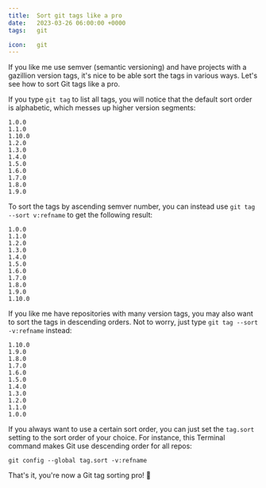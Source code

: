 ```yaml
---
title:  Sort git tags like a pro
date:   2023-03-26 06:00:00 +0000
tags:   git

icon:   git
---
```


If you like me use semver (semantic versioning) and have projects with a gazillion version tags, it's nice to be able sort the tags in various ways. Let's see how to sort Git tags like a pro.

If you type `git tag` to list all tags, you will notice that the default sort order is alphabetic, which messes up higher version segments:

```
1.0.0
1.1.0
1.10.0
1.2.0
1.3.0
1.4.0
1.5.0
1.6.0
1.7.0
1.8.0
1.9.0
```

To sort the tags by ascending semver number, you can instead use `git tag --sort v:refname` to get the following result:

```
1.0.0
1.1.0
1.2.0
1.3.0
1.4.0
1.5.0
1.6.0
1.7.0
1.8.0
1.9.0
1.10.0
```

If you like me have repositories with many version tags, you may also want to sort the tags in descending orders. Not to worry, just type `git tag --sort -v:refname` instead:

```
1.10.0
1.9.0
1.8.0
1.7.0
1.6.0
1.5.0
1.4.0
1.3.0
1.2.0
1.1.0
1.0.0
```

If you always want to use a certain sort order, you can just set the `tag.sort` setting to the sort order of your choice. For instance, this Terminal command makes Git use descending order for all repos:

```
git config --global tag.sort -v:refname
```

That's it, you're now a Git tag sorting pro! 🎉